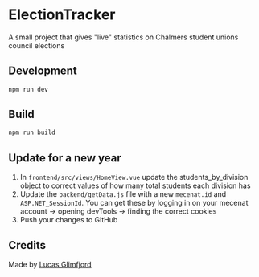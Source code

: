 # ElectionTracker

A small project that gives "live" statistics on Chalmers student unions council elections

## Development

```sh
npm run dev
```

## Build

```sh
npm run build
```

## Update for a new year

1. In `frontend/src/views/HomeView.vue` update the students_by_division object to correct values of how many total students each division has
2. Update the `backend/getData.js` file with a new `mecenat.id` and `ASP.NET_SessionId`. You can get these by logging in on your mecenat account -> opening devTools -> finding the correct cookies
3. Push your changes to GitHub

<!-- 3. build the project using `yarn build`
4. copy `frontend/public` and `../getData.sh` to the correct place for hosting -->
<!-- 5. Update the `../getData.sh` file with the location for the `data.json` file (last part of the script) -->
<!-- 6. Setup something that makes the `../getData.sh` file periodically update. For example a cronjob or similar. Alternatively run the file manually whenever you want updated values from mecenat -->

## Credits

Made by [Lucas Glimfjord](https://github.com/hallavad)
